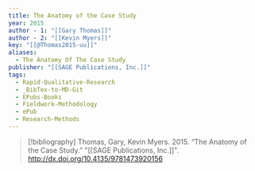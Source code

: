 ```yaml
---
title: The Anatomy of the Case Study
year: 2015
author - 1: "[[Gary Thomas]]"
author - 2: "[[Kevin Myers]]"
key: "[[@Thomas2015-uu]]"
aliases:
  - The Anatomy Of The Case Study
publisher: "[[SAGE Publications, Inc.]]"
tags:
  - Rapid-Qualitative-Research
  - _BibTex-to-MD-Git
  - EPubs-Books
  - Fieldwork-Methodology
  - ePub
  - Research-Methods
---
```


> [!bibliography]
> Thomas, Gary, Kevin Myers. 2015. “The Anatomy of the Case Study.” "[[SAGE Publications, Inc.]]". http://dx.doi.org/10.4135/9781473920156